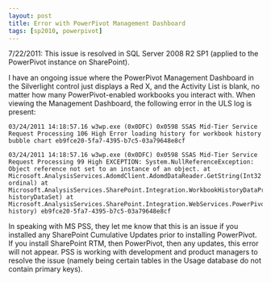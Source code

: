```yaml
---
layout: post
title: Error with PowerPivot Management Dashboard
tags: [sp2010, powerpivot]
---
```


7/22/2011: This issue is resolved in SQL Server 2008 R2 SP1 (applied to the PowerPivot instance on SharePoint).

I have an ongoing issue where the PowerPivot Management Dashboard in the Silverlight control just displays a Red X, and the Activity List is blank, no matter how many PowerPivot-enabled workbooks you interact with.  When viewing the Management Dashboard, the following error in the ULS log is present:

```text
03/24/2011 14:18:57.16 w3wp.exe (0x0DFC) 0x0598 SSAS Mid-Tier Service Request Processing 106 High Error loading history for workbook history bubble chart eb9fce20-5fa7-4395-b7c5-03a79648e8cf

03/24/2011 14:18:57.16 w3wp.exe (0x0DFC) 0x0598 SSAS Mid-Tier Service Request Processing 99 High EXCEPTION: System.NullReferenceException: Object reference not set to an instance of an object. at Microsoft.AnalysisServices.AdomdClient.AdomdDataReader.GetString(Int32 ordinal) at Microsoft.AnalysisServices.SharePoint.Integration.WorkbookHistoryDataProvider.GetHistory(WorkbookHistoryDataSet& historyDataSet) at Microsoft.AnalysisServices.SharePoint.Integration.WebServices.PowerPivotOperationsServiceImpl.GetWorkbookHistory(WorkbookHistoryDataSet& history) eb9fce20-5fa7-4395-b7c5-03a79648e8cf
```

In speaking with MS PSS, they let me know that this is an issue if you installed any SharePoint Cumulative Updates prior to installing PowerPivot.  If you install SharePoint RTM, then PowerPivot, then any updates, this error will not appear.  PSS is working with development and product managers to resolve the issue (namely being certain tables in the Usage database do not contain primary keys).